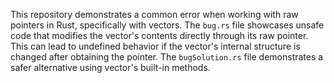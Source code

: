 This repository demonstrates a common error when working with raw pointers in Rust, specifically with vectors.  The `bug.rs` file showcases unsafe code that modifies the vector's contents directly through its raw pointer. This can lead to undefined behavior if the vector's internal structure is changed after obtaining the pointer. The `bugSolution.rs` file demonstrates a safer alternative using vector's built-in methods.